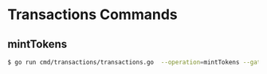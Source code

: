 # Transactions Commands

## mintTokens

```bash
$ go run cmd/transactions/transactions.go  --operation=mintTokens --gatewayUrl=https://gw1.dev.vocdoni.net --treasurer=$TREASURER_PRIV_KEY --faucet=$FAUCET_PRIV_KEY
```